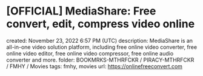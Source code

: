 # [OFFICIAL] MediaShare: Free convert, edit, compress video online

created: November 23, 2022 6:57 PM (UTC)
description: MediaShare is an all-in-one video solution platform, including free online video converter, free online video editor, free online video compressor, free online audio converter and more.
folder: BOOKMRKS-MTHRFCKR / PIRACY-MTHRFCKR / FMHY / Movies
tags: fmhy, movies
url: https://onlinefreeconvert.com